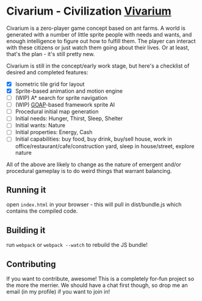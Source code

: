# Civarium - Civilization [Vivarium](https://en.wikipedia.org/wiki/Vivarium)

Civarium is a zero-player game concept based on ant farms. A world is generated with a number of little sprite people with needs and wants, and enough intelligence to figure out how to fulfill them. The player can interact with these citizens or just watch them going about their lives. Or at least, that's the plan - it's still pretty new.

Civarium is still in the concept/early work stage, but here's a checklist of desired and completed features:

- [x] Isometric tile grid for layout
- [x] Sprite-based animation and motion engine
- [ ] (WIP) A* search for sprite navigation
- [ ] (WIP) [GOAP](https://gamedevelopment.tutsplus.com/tutorials/goal-oriented-action-planning-for-a-smarter-ai--cms-20793)-based framework    sprite AI
- [ ] Procedural initial map generation
- [ ] Initial needs: Hunger, Thirst, Sleep, Shelter
- [ ] Initial wants: Nature
- [ ] Initial properties: Energy, Cash
- [ ] Initial capabilities: buy food, buy drink, buy/sell house, work in office/restaurant/cafe/construction yard, sleep in house/street, explore nature

All of the above are likely to change as the nature of emergent and/or procedural gameplay is to do weird things that warrant balancing.

## Running it

open `index.html` in your browser - this will pull in dist/bundle.js which contains the compiled code.

## Building it

run `webpack` or `webpack --watch` to rebuild the JS bundle!

## Contributing

If you want to contribute, awesome! This is a completely for-fun project so the more the merrier. We should have a chat first though, so drop me an email (in my profile) if you want to join in!
